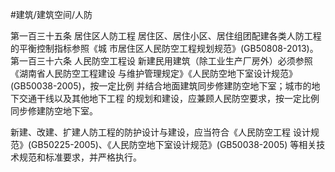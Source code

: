 #建筑/建筑空间/人防

第一百三十五条 
      居住区人防工程 居住区、居住小区、居住组团配建各类人防工程的平衡控制指标参照《城 市居住区人民防空工程规划规范》(GB50808-2013)。 
第一百三十六条 人民防空工程设	
新建民用建筑（除工业生产厂房外）必须参照《湖南省人民防空工程建设 与维护管理规定》《人民防空地下室设计规范》(GB50038-2005)，按一定比例 并结合地面建筑同步修建防空地下室；城市的地下交通干线以及其他地下工程 的规划和建设，应兼顾人民防空要求，按一定比例同步修建防空地下室。
	
新建、改建、扩建人防工程的防护设计与建设，应当符合《人民防空工程 设计规范》(GB50225-2005)、《人民防空地下室设计规范》(GB50038-2005) 等相关技术规范和标准要求，并严格执行。